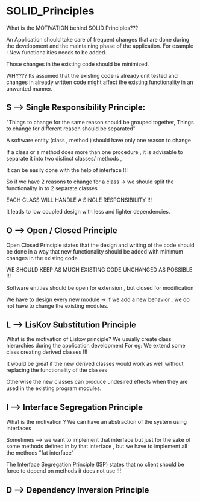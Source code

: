 # SOLID_Principles

What is the MOTIVATION behind SOLID Principles???

An Application should take care of frequent changes that are done during the development and the maintaining phase of the application.
For example : New functionalities needs to be added.

Those changes in the existing code should be minimized.

WHY??? Its assumed that the existing code is already unit tested and changes in already written code might affect the existing functionality in an unwanted manner.

S --> Single Responsibility Principle:
--------------------------------

"Things to change for the same reason should be  grouped together, Things to change for different reason should be separated"

 A software entity (class , method ) should have only one reason to change

If a class or a method does more than one procedure , it is advisable to separate it into two distinct classes/ methods ,

It can be easily done with the help of interface !!!

So if we have 2 reasons to change for a class -> we should split the functionality in to 2 separate classes

EACH CLASS WILL HANDLE A SINGLE RESPONSIBILITY !!!

It leads to low coupled design with less and lighter dependencies.




O --> Open / Closed Principle
------------------------------

Open Closed Principle states that the design and writing of the code should be done in a way that new functionality should be added with minimum changes in the existing code .

WE SHOULD KEEP AS MUCH EXISTING CODE UNCHANGED AS POSSIBLE !!!

Software entities should be open for extension , but closed for modification

We have to design every new module -> if we add a new behavior , we do not have to change the existing modules.



L --> LisKov Substitution Principle
-------------------------------------

What is the motivation of Liskov principle?
 We usually create class hierarchies during the application development
 For eg: We extend some class creating derived classes !!!

 It would be great if the new derived classes would work as well without replacing the functionality of the classes

 Otherwise the new classes can produce undesired effects when they are used in the existing program modules.


I --> Interface Segregation Principle
-------------------------------------

What is the motivation ?
 We can have an abstraction of the system using interfaces

Sometimes --> we want to implement that interface but just for the sake of some methods defined in by that interface
 , but we have to implement all the methods "fat interface"

The Interface Segregation Principle (ISP) states that no client should be force to depend on methods it does not use !!!


D --> Dependency Inversion Principle
------------------------------------




